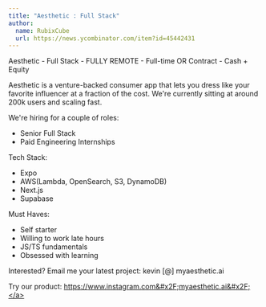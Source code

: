```yaml
---
title: "Aesthetic : Full Stack"
author:
  name: RubixCube
  url: https://news.ycombinator.com/item?id=45442431
---
```

Aesthetic - Full Stack - FULLY REMOTE - Full-time OR Contract - Cash + Equity

Aesthetic is a venture-backed consumer app that lets you dress like your favorite influencer at a fraction of the cost. We&#x27;re currently sitting at around 200k users and scaling fast.

We&#x27;re hiring for a couple of roles:
- Senior Full Stack 
- Paid Engineering Internships

Tech Stack:
- Expo
- AWS(Lambda, OpenSearch, S3, DynamoDB)
- Next.js
- Supabase

Must Haves:
- Self starter
- Willing to work late hours
- JS&#x2F;TS fundamentals
- Obsessed with learning

Interested? Email me your latest project: kevin [@] myaesthetic.ai

Try our product: <a href="https:&#x2F;&#x2F;www.instagram.com&#x2F;myaesthetic.ai&#x2F;" rel="nofollow">https:&#x2F;&#x2F;www.instagram.com&#x2F;myaesthetic.ai&#x2F;</a>
<JobApplication />
